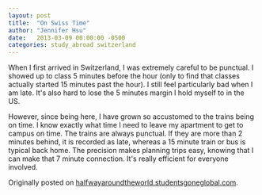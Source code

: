 ```yaml
---
layout: post
title:  "On Swiss Time"
author: "Jennifer Hsu"
date:   2013-03-09 00:00:00 -0500
categories: study_abroad switzerland
---
```

When I first arrived in Switzerland, I was extremely careful to be punctual. I showed up to class 5 minutes before the hour (only to find that classes actually started 15 minutes past the hour). I still feel particularly bad when I am late. It's also hard to lose the 5 minutes margin I hold myself to in the US.

However, since being here, I have grown so accustomed to the trains being on time. I know exactly what time I need to leave my apartment to get to campus on time. The trains are always punctual. If they are more than 2 minutes behind, it is recorded as late, whereas a 15 minute train or bus is typical back home. The precision makes planning trips easy, knowing that I can make that 7 minute connection. It's really efficient for everyone involved.

Originally posted on [halfwayaroundtheworld.studentsgoneglobal.com](https://sonder.io/p/post/aa51ca0b-9842-4eaa-a9fe-57dda18e962e).
